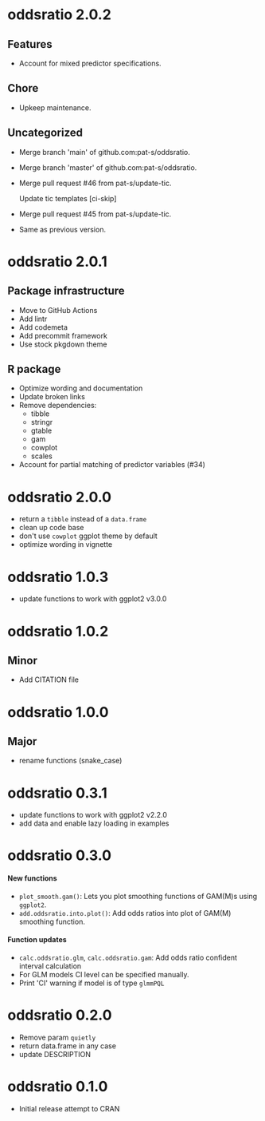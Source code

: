 <!-- NEWS.md is maintained by https://fledge.cynkra.com, contributors should not edit this file -->

# oddsratio 2.0.2

## Features

- Account for mixed predictor specifications.

## Chore

- Upkeep maintenance.

## Uncategorized

- Merge branch 'main' of github.com:pat-s/oddsratio.

- Merge branch 'master' of github.com:pat-s/oddsratio.

- Merge pull request #46 from pat-s/update-tic.

  Update tic templates \[ci-skip\]

- Merge pull request #45 from pat-s/update-tic.

- Same as previous version.


# oddsratio 2.0.1

## Package infrastructure

- Move to GitHub Actions
- Add lintr
- Add codemeta
- Add precommit framework
- Use stock pkgdown theme

## R package

- Optimize wording and documentation
- Update broken links
- Remove dependencies: 
  - tibble
  - stringr
  - gtable
  - gam
  - cowplot
  - scales
- Account for partial matching of predictor variables (#34)


# oddsratio 2.0.0

* return a `tibble` instead of a `data.frame`
* clean up code base
* don't use `cowplot` ggplot theme by default
* optimize wording in vignette

# oddsratio 1.0.3

* update functions to work with ggplot2 v3.0.0

# oddsratio 1.0.2

## Minor
  * Add CITATION file

# oddsratio 1.0.0

## Major
  * rename functions (snake_case)

# oddsratio 0.3.1

* update functions to work with ggplot2 v2.2.0
* add data and enable lazy loading in examples

# oddsratio 0.3.0

#### New functions
* `plot_smooth.gam()`: Lets you plot smoothing functions of GAM(M)s using `ggplot2`.
* `add.oddsratio.into.plot()`: Add odds ratios into plot of GAM(M) smoothing function.

#### Function updates
* `calc.oddsratio.glm`, `calc.oddsratio.gam`: Add odds ratio confident interval calculation 
* For GLM models CI level can be specified manually.
* Print 'CI' warning if model is of type `glmmPQL`

# oddsratio 0.2.0

* Remove param `quietly`
* return data.frame in any case
* update DESCRIPTION

# oddsratio 0.1.0

* Initial release attempt to CRAN
